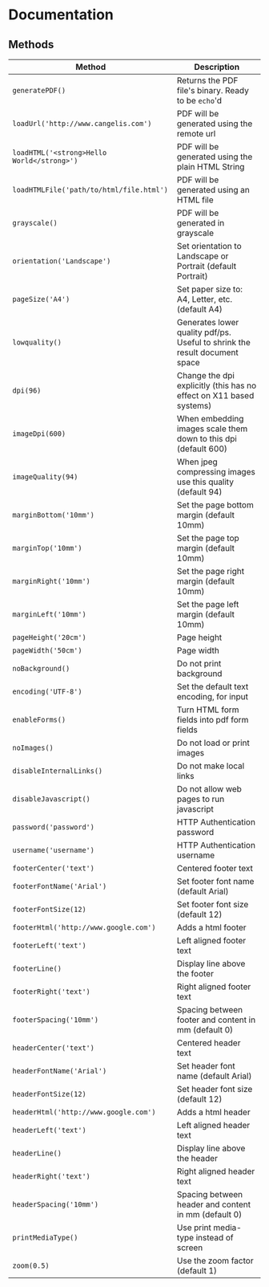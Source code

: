# Documentation

## Methods

Method | Description
------ | -----------
`generatePDF()` | Returns the PDF file's binary. Ready to be `echo`'d
`loadUrl('http://www.cangelis.com')` | PDF will be generated using the remote url
`loadHTML('<strong>Hello World</strong>')` | PDF will be generated using the plain HTML String
`loadHTMLFile('path/to/html/file.html')` | PDF will be generated using an HTML file
`grayscale()` | PDF will be generated in grayscale
`orientation('Landscape')` | Set orientation to Landscape or Portrait (default Portrait)
`pageSize('A4')` | Set paper size to: A4, Letter, etc. (default A4)
`lowquality()` | Generates lower quality pdf/ps. Useful to shrink the result document space
`dpi(96)` | Change the dpi explicitly (this has no effect on X11 based systems)
`imageDpi(600)` | When embedding images scale them down to this dpi (default 600)
`imageQuality(94)` | When jpeg compressing images use this quality (default 94)
`marginBottom('10mm')` | Set the page bottom margin (default 10mm)
`marginTop('10mm')` | Set the page top margin (default 10mm)
`marginRight('10mm')` | Set the page right margin (default 10mm)
`marginLeft('10mm')` | Set the page left margin (default 10mm)
`pageHeight('20cm')` | Page height
`pageWidth('50cm')` | Page width
`noBackground()` | Do not print background
`encoding('UTF-8')` | Set the default text encoding, for input
`enableForms()` |  Turn HTML form fields into pdf form fields
`noImages()` | Do not load or print images
`disableInternalLinks()` | Do not make local links
`disableJavascript()` | Do not allow web pages to run javascript
`password('password')` | HTTP Authentication password
`username('username')` | HTTP Authentication username
`footerCenter('text')` | Centered footer text
`footerFontName('Arial')` | Set footer font name (default Arial)
`footerFontSize(12)` | Set footer font size (default 12)
`footerHtml('http://www.google.com')` | Adds a html footer
`footerLeft('text')` | Left aligned footer text
`footerLine()` | Display line above the footer
`footerRight('text')` | Right aligned footer text
`footerSpacing('10mm')` | Spacing between footer and content in mm (default 0)
`headerCenter('text')` | Centered header text
`headerFontName('Arial')` | Set header font name (default Arial)
`headerFontSize(12)` | Set header font size (default 12)
`headerHtml('http://www.google.com')` | Adds a html header
`headerLeft('text')` | Left aligned header text
`headerLine()` | Display line above the header
`headerRight('text')` | Right aligned header text
`headerSpacing('10mm')` | Spacing between header and content in mm (default 0)
`printMediaType()` | Use print media-type instead of screen
`zoom(0.5)` | Use the zoom factor (default 1)